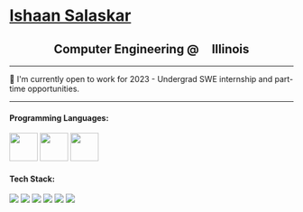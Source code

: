 # [Ishaan Salaskar](https://www.linkedin.com/in/ishaan-salaskar-uiuc26/)

<h2 align="center">Computer Engineering @ <img width="13px" src="https://marketing.illinois.edu/wp-content/uploads/2021/09/block-I-primary.png"/> Illinois</h2>

---

:dart: I'm currently open to work for 2023 - Undergrad SWE internship and part-time opportunities.<br>

---

 <!--

- 👯 I’m looking to collaborate on ...
- 🤔 I’m looking for help with ...
- 💬 Ask me about ...
- 📫 How to reach me: ....
-->

#### Programming Languages:

<p align="left">
<img src="https://img.icons8.com/color/30/000000/python.png" width="50" height="50"/>
<img src="https://upload.wikimedia.org/wikipedia/commons/1/18/C_Programming_Language.svg" width="50" height="50"/>
<img src="https://img.icons8.com/color/30/000000/java-coffee-cup-logo.png" width="50" height="50"/>
</p>


<!--
<img src="https://img.icons8.com/officel/30/000000/php-logo.png"/>
<img src="https://img.icons8.com/color/30/000000/c-programming.png"/>
-->

#### Tech Stack:

<p align="left">
<img src="https://img.icons8.com/color/30/000000/html-5.png"/>
<img src="https://img.icons8.com/color/30/000000/css3.png"/>
<img src="https://img.icons8.com/plasticine/30/000000/react.png"/>
<img src="https://img.icons8.com/color/30/000000/bootstrap.png"/>
<img src="https://img.icons8.com/color/30/000000/git.png"/>
<img src="https://img.icons8.com/fluent/30/000000/visual-studio-code-2019.png"/>
</p>

<!-- <img src="https://img.icons8.com/nolan/30/heroku.png"/>
<!-- <img src="https://img.icons8.com/color/30/000000/firebase.png"/> -->
<!-- <img src="https://img.icons8.com/ios-filled/30/000000/jquery.png"/> -->
<!-- <img src="https://img.icons8.com/color/30/000000/linux.png"/> -->
<!-- <img src="https://img.icons8.com/color/30/000000/arduino.png"/> -->
<!-- <img src="https://img.icons8.com/color/30/000000/graphql.png"/> -->
<!-- <img src="https://img.icons8.com/color/30/000000/nodejs.png"/>-->
<!-- 


#### Databases:

<p align="left">
<img src="https://img.icons8.com/ios-filled/30/000000/mysql-logo.png"/>
<img src="https://img.icons8.com/color/30/000000/mongodb.png"/>
<img src="https://img.icons8.com/color/30/000000/postgreesql.png"/>
</p>
 
#### DevOps:
<p align="left">

coming soon ;)

<img src="https://img.icons8.com/color/30/000000/amazon-web-services.png"/>
<img src="https://img.icons8.com/color/30/000000/kubernetes.png"/>
<img src="https://img.icons8.com/color/30/000000/docker.png"/>

</p>
